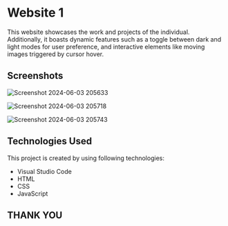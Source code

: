
# Website 1
This website showcases the work and projects of the individual. Additionally, it boasts dynamic features such as a toggle between dark and light modes for user preference, and interactive elements like moving images triggered by cursor hover.



## Screenshots
![Screenshot 2024-06-03 205633](https://github.com/prathamsingh19/Website_1/assets/168055736/51e993f1-b6aa-4ced-81e4-ed538aa1aa19)

![Screenshot 2024-06-03 205718](https://github.com/prathamsingh19/Website_1/assets/168055736/f6e169ef-954b-4a93-9e89-da70c93d4e3e)

![Screenshot 2024-06-03 205743](https://github.com/prathamsingh19/Website_1/assets/168055736/6cd803da-ce0a-4dff-89fa-b9573acbcf86)









## Technologies Used

This project is created by using following
technologies:

- Visual Studio Code
- HTML
- CSS
- JavaScript


## THANK YOU
